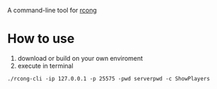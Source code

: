 A command-line tool for [rcong](https://github.com/FlyingRadish/rcong)

# How to use

1. download or build on your own enviroment
2. execute in terminal
```
./rcong-cli -ip 127.0.0.1 -p 25575 -pwd serverpwd -c ShowPlayers
``` 
